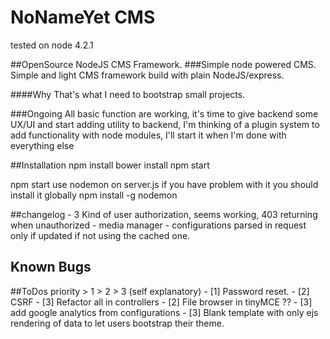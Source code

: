 # NoNameYet CMS
tested on node 4.2.1

##OpenSource NodeJS CMS Framework.
###Simple node powered CMS.
Simple and light CMS framework build with plain NodeJS/express.

####Why
That's what I need to bootstrap small projects.

###Ongoing
All basic function are working, it's time to give backend some UX/UI and start adding utility to backend, I'm thinking of a plugin system to add functionality with node modules, I'll start it when I'm done with everything else

##Installation
	npm install
	bower install
	npm start

npm start use nodemon on server.js if you have problem with it you should install it globally
	npm install -g nodemon

##changelog
	- 3 Kind of user authorization, seems working, 403 returning when unauthorized
	- media manager
	- configurations parsed in request only if updated if not using the cached one.

## Known Bugs

##ToDos
	priority > 1 > 2 > 3 (self explanatory)
	- [1] Password reset.
	- [2] CSRF
	- [3] Refactor all in controllers
	- [2] File browser in tinyMCE ??
	- [3] add google analytics from configurations
	- [3] Blank template with only ejs rendering of data to let users bootstrap their theme.